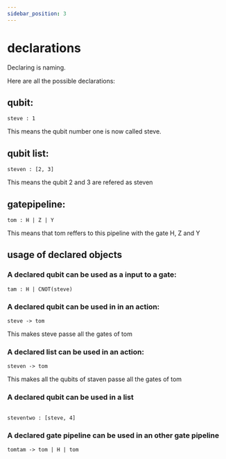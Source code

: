 ```yaml
---
sidebar_position: 3
---
```

# declarations

Declaring is naming.

Here are all the possible declarations:
## qubit:
```
steve : 1
```
This means the qubit number one is now called steve.

## qubit list:
```
steven : [2, 3]
```
This means the qubit 2 and 3 are refered as steven

## gatepipeline:
```
tom : H | Z | Y
```
This means that tom reffers to this pipeline with the gate H, Z and Y

## usage of declared objects
### A declared qubit can be used as a input to a gate:
```
tam : H | CNOT(steve)
```
### A declared qubit can be used in in an action:
```
steve -> tom
```
This makes steve passe all the gates of tom
### A declared list can be used in an action:
```
steven -> tom
```
This makes all the qubits of staven passe all the gates of tom

### A declared qubit can be used in a list
```

steventwo : [steve, 4]
```

### A declared gate pipeline can be used in an other gate pipeline
```
tomtam -> tom | H | tom
```

